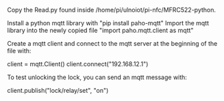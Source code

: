 Copy the Read.py found inside /home/pi/ulnoiot/pi-nfc/MFRC522-python.

Install a python mqtt library with "pip install paho-mqtt"
Import the mqtt library into the newly copied file "import paho.mqtt.client as mqtt"

Create a mqtt client and connect to the mqtt server at the beginning of the file with:

client = mqtt.Client()
client.connect("192.168.12.1")

To test unlocking the lock, you can send an mqtt message with:

client.publish("lock/relay/set", "on")

